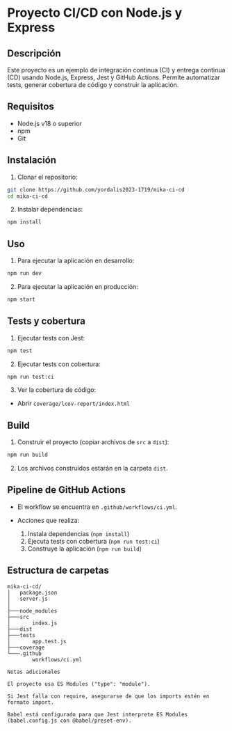 # Proyecto CI/CD con Node.js y Express

## Descripción
Este proyecto es un ejemplo de integración continua (CI) y entrega continua (CD) usando Node.js, Express, Jest y GitHub Actions. Permite automatizar tests, generar cobertura de código y construir la aplicación.

## Requisitos
- Node.js v18 o superior
- npm
- Git

## Instalación
1. Clonar el repositorio:
```bash
git clone https://github.com/yordalis2023-1719/mika-ci-cd
cd mika-ci-cd
````

2. Instalar dependencias:

```bash
npm install
```

## Uso

1. Para ejecutar la aplicación en desarrollo:

```bash
npm run dev
```

2. Para ejecutar la aplicación en producción:

```bash
npm start
```

## Tests y cobertura

1. Ejecutar tests con Jest:

```bash
npm test
```

2. Ejecutar tests con cobertura:

```bash
npm run test:ci
```

3. Ver la cobertura de código:

* Abrir `coverage/lcov-report/index.html` 

## Build

1. Construir el proyecto (copiar archivos de `src` a `dist`):

```bash
npm run build
```

2. Los archivos construidos estarán en la carpeta `dist`.

## Pipeline de GitHub Actions

* El workflow se encuentra en `.github/workflows/ci.yml`.
* Acciones que realiza:

  1. Instala dependencias (`npm install`)
  2. Ejecuta tests con cobertura (`npm run test:ci`)
  3. Construye la aplicación (`npm run build`)

## Estructura de carpetas

```
mika-ci-cd/
│   package.json
│   server.js
│
├───node_modules
├───src
│       index.js
├───dist
├───tests
│       app.test.js
├───coverage
└───.github
        workflows/ci.yml

Notas adicionales

El proyecto usa ES Modules ("type": "module").

Si Jest falla con require, asegurarse de que los imports estén en formato import.

Babel está configurado para que Jest interprete ES Modules (babel.config.js con @babel/preset-env).
